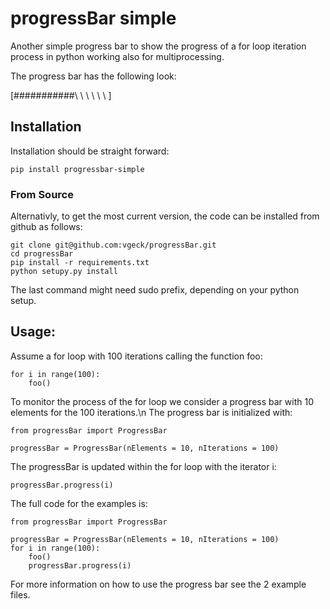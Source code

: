 # progressBar simple

Another simple progress bar to show the progress of a for loop iteration process
in python working also for multiprocessing.

The progress bar has the following look:

[###########\ \ \ \ \ \ ]

## Installation

Installation should be straight forward:

	pip install progressbar-simple

### From Source
Alternativly, to get the most current version, the code can be installed from github as follows:

	git clone git@github.com:vgeck/progressBar.git
	cd progressBar
	pip install -r requirements.txt
	python setupy.py install

The last command might need sudo prefix, depending on your python setup.

## Usage:

Assume a for loop with 100 iterations calling the function foo:

    for i in range(100):
        foo()

To monitor the process of the for loop we consider a progress bar with 10 
elements for the 100 iterations.\n
The progress bar is initialized with:
    
    from progressBar import ProgressBar
    
    progressBar = ProgressBar(nElements = 10, nIterations = 100)
    
The progressBar is updated within the for loop with the iterator i:

    progressBar.progress(i)

The full code for the examples is:

    from progressBar import ProgressBar
    
    progressBar = ProgressBar(nElements = 10, nIterations = 100)
    for i in range(100):
        foo()
        progressBar.progress(i)
    
For more information on how to use the progress bar see the 2 example files.

